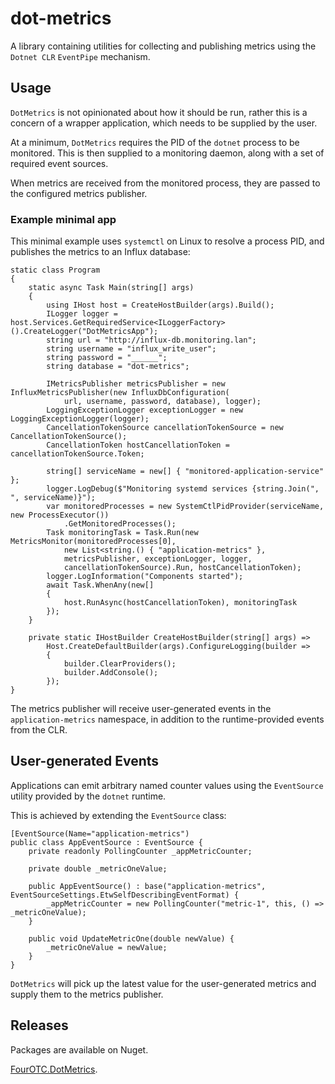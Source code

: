 # dot-metrics

A library containing utilities for collecting and publishing metrics using the `Dotnet CLR` `EventPipe` mechanism.

## Usage

`DotMetrics` is not opinionated about how it should be run, rather this is a concern of a wrapper application, which needs to be supplied by the user.

At a minimum, `DotMetrics` requires the PID of the `dotnet` process to be monitored. This is then supplied to a monitoring daemon, along with a set of required event sources.

When metrics are received from the monitored process, they are passed to the configured metrics publisher.

### Example minimal app

This minimal example uses `systemctl` on Linux to resolve a process PID, and publishes the metrics to an Influx database:

```
static class Program
{
    static async Task Main(string[] args)
    {
        using IHost host = CreateHostBuilder(args).Build();
        ILogger logger = host.Services.GetRequiredService<ILoggerFactory>().CreateLogger("DotMetricsApp");
        string url = "http://influx-db.monitoring.lan";
        string username = "influx_write_user";
        string password = "______";
        string database = "dot-metrics";

        IMetricsPublisher metricsPublisher = new InfluxMetricsPublisher(new InfluxDbConfiguration(
            url, username, password, database), logger);
        LoggingExceptionLogger exceptionLogger = new LoggingExceptionLogger(logger);
        CancellationTokenSource cancellationTokenSource = new CancellationTokenSource();
        CancellationToken hostCancellationToken = cancellationTokenSource.Token;

        string[] serviceName = new[] { "monitored-application-service" };
        logger.LogDebug($"Monitoring systemd services {string.Join(", ", serviceName)}");
        var monitoredProcesses = new SystemCtlPidProvider(serviceName, new ProcessExecutor())
            .GetMonitoredProcesses();
        Task monitoringTask = Task.Run(new MetricsMonitor(monitoredProcesses[0],
            new List<string.() { "application-metrics" },
            metricsPublisher, exceptionLogger, logger,
            cancellationTokenSource).Run, hostCancellationToken);
        logger.LogInformation("Components started");
        await Task.WhenAny(new[]
        {
            host.RunAsync(hostCancellationToken), monitoringTask
        });
    }

    private static IHostBuilder CreateHostBuilder(string[] args) =>
        Host.CreateDefaultBuilder(args).ConfigureLogging(builder =>
        {
            builder.ClearProviders();
            builder.AddConsole();
        });
}
``` 

The metrics publisher will receive user-generated events in the `application-metrics` namespace, in addition to the runtime-provided events from the CLR.

## User-generated Events

Applications can emit arbitrary named counter values using the `EventSource` utility provided by the `dotnet` runtime. 

This is achieved by extending the `EventSource` class:

```
[EventSource(Name="application-metrics")
public class AppEventSource : EventSource {
    private readonly PollingCounter _appMetricCounter;

    private double _metricOneValue;

    public AppEventSource() : base("application-metrics", EventSourceSettings.EtwSelfDescribingEventFormat) {
        _appMetricCounter = new PollingCounter("metric-1", this, () => _metricOneValue);
    }

    public void UpdateMetricOne(double newValue) {
        _metricOneValue = newValue;
    }
}
```

`DotMetrics` will pick up the latest value for the user-generated metrics and supply them to the metrics publisher.

## Releases

Packages are available on Nuget.

[FourOTC.DotMetrics](https://www.nuget.org/packages/FourOTC.DotMetrics).
